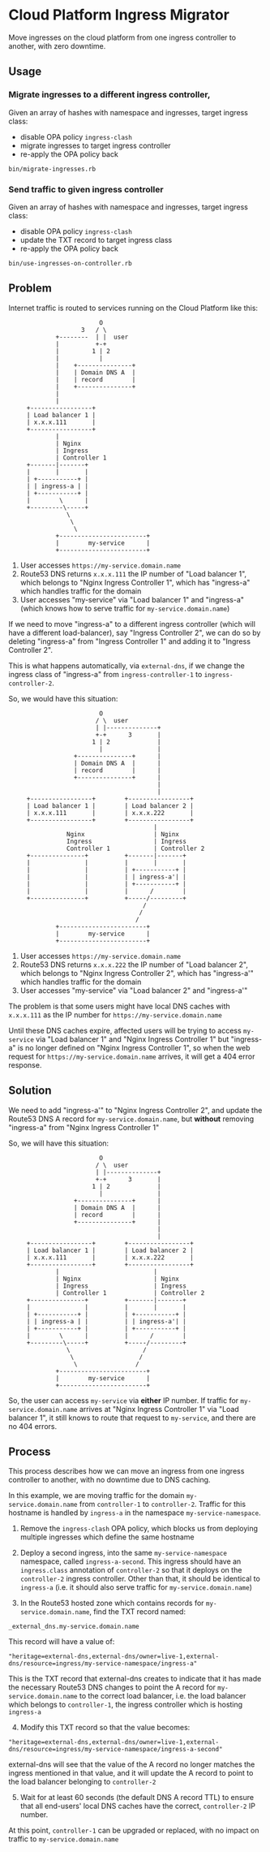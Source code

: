 # Cloud Platform Ingress Migrator

Move ingresses on the cloud platform from one ingress controller to another, with zero downtime.

## Usage

### Migrate ingresses to a different ingress controller, 

Given an array of hashes with namespace and ingresses, target ingress class: 
- disable OPA policy `ingress-clash`
- migrate ingresses to target ingress controller
- re-apply the OPA policy back

```
bin/migrate-ingresses.rb
```

### Send traffic to given ingress controller

Given an array of hashes with namespace and ingresses, target ingress class:
- disable OPA policy `ingress-clash`
- update the TXT record to target ingress class
- re-apply the OPA policy back

```
bin/use-ingresses-on-controller.rb
```

## Problem

Internet traffic is routed to services running on the Cloud Platform like this:

```
                         O
                    3   / \
             +--------  | |  user
             |          +-+
             |         1 | 2
             |           |
             |    +---------------+
             |    | Domain DNS A  |
             |    | record        |
             |    +---------------+
             |
             |
     +-----------------+
     | Load balancer 1 |
     | x.x.x.111       |
     +-----------------+
             |
             | Nginx
             | Ingress
             | Controller 1
     +-------|-------+
     |       |       |
     | +-----------+ |
     | | ingress-a | |
     | +-----------+ |
     |        \      |
     +---------\-----+
                \
                 \
                  \
             +------------------------+
             |        my-service      |
             +------------------------+
```

1. User accesses `https://my-service.domain.name`
2. Route53 DNS returns `x.x.x.111` the IP number of "Load balancer 1", which belongs to "Nginx Ingress Controller 1", which has "ingress-a" which handles traffic for the domain
3. User accesses "my-service" via "Load balancer 1" and "ingress-a" (which knows how to serve traffic for `my-service.domain.name`)

If we need to move "ingress-a" to a different ingress controller (which will have a different load-balancer), say "Ingress Controller 2", we can do so by deleting "ingress-a" from "Ingress Controller 1" and adding it to "Ingress Controller 2".

This is what happens automatically, via `external-dns`, if we change the ingress class of "ingress-a" from `ingress-controller-1` to `ingress-controller-2`.

So, we would have this situation:

```
                         O
                        / \  user
                        | |--------------+
                        +-+      3       |
                       1 | 2             |
                         |               |
                  +---------------+      |
                  | Domain DNS A  |      |
                  | record        |      |
                  +---------------+      |
                                         |
                                         |
     +-----------------+        +-----------------+
     | Load balancer 1 |        | Load balancer 2 |
     | x.x.x.111       |        | x.x.x.222       |
     +-----------------+        +-----------------+
                                        |
                Nginx                   | Nginx
                Ingress                 | Ingress
                Controller 1            | Controller 2
     +---------------+          +-------|-------+
     |               |          |       |       |
     |               |          | +-----------+ |
     |               |          | | ingress-a'| |
     |               |          | +-----------+ |
     |               |          |      /        |
     +---------------+          +-----/---------+
                                     /
                                    /
                                   /
             +------------------------+
             |        my-service      |
             +------------------------+
```

1. User accesses `https://my-service.domain.name`
2. Route53 DNS returns `x.x.x.222` the IP number of "Load balancer 2", which belongs to "Nginx Ingress Controller 2", which has "ingress-a'" which handles traffic for the domain
3. User accesses "my-service" via "Load balancer 2" and "ingress-a'"

The problem is that some users might have local DNS caches with `x.x.x.111` as the IP number for `https://my-service.domain.name`

Until these DNS caches expire, affected users will be trying to access `my-service` via "Load balancer 1" and "Nginx Ingress Controller 1" but "ingress-a" is no longer defined on "Nginx Ingress Controller 1", so when the web request for `https://my-service.domain.name` arrives, it will get a 404 error response.

## Solution

We need to add "ingress-a'" to "Nginx Ingress Controller 2", and update the Route53 DNS A record for `my-service.domain.name`, but **without** removing "ingress-a" from "Nginx Ingress Controller 1"

So, we will have this situation:

```
                         O
                        / \  user
                        | |--------------+
                        +-+      3       |
                       1 | 2             |
                         |               |
                  +---------------+      |
                  | Domain DNS A  |      |
                  | record        |      |
                  +---------------+      |
                                         |
                                         |
     +-----------------+        +-----------------+
     | Load balancer 1 |        | Load balancer 2 |
     | x.x.x.111       |        | x.x.x.222       |
     +-----------------+        +-----------------+
             |                          |
             | Nginx                    | Nginx
             | Ingress                  | Ingress
             | Controller 1             | Controller 2
     +---------------+          +-------|-------+
     |               |          |       |       |
     | +-----------+ |          | +-----------+ |
     | | ingress-a | |          | | ingress-a'| |
     | +-----------+ |          | +-----------+ |
     |        \      |          |      /        |
     +---------\-----+          +-----/---------+
                \                    /
                 \                  /
                  \                /
             +------------------------+
             |        my-service      |
             +------------------------+
```

So, the user can access `my-service` via **either** IP number. If traffic for `my-service.domain.name` arrives at "Nginx Ingress Controller 1" via "Load balancer 1", it still knows to route that request to `my-service`, and there are no 404 errors.

## Process

This process describes how we can move an ingress from one ingress controller to another, with no downtime due to DNS caching.

In this example, we are moving traffic for the domain `my-service.domain.name` from `controller-1` to `controller-2`. Traffic for this hostname is handled by `ingress-a` in the namespace `my-service-namespace`.

1. Remove the `ingress-clash` OPA policy, which blocks us from deploying multiple ingresses which define the same hostname

2. Deploy a second ingress, into the same `my-service-namespace` namespace, called `ingress-a-second`. This ingress should have an `ingress.class` annotation of `controller-2` so that it deploys on the `controller-2` ingress controller. Other than that, it should be identical to `ingress-a` (i.e. it should also serve traffic for `my-service.domain.name`)

3. In the Route53 hosted zone which contains records for `my-service.domain.name`, find the TXT record named:

```
_external_dns.my-service.domain.name
```

This record will have a value of:

```
"heritage=external-dns,external-dns/owner=live-1,external-dns/resource=ingress/my-service-namespace/ingress-a"
```

This is the TXT record that external-dns creates to indicate that it has made the necessary Route53 DNS changes to point the A record for `my-service.domain.name` to the correct load balancer, i.e. the load balancer which belongs to `controller-1`, the ingress controller which is hosting `ingress-a`

4. Modify this TXT record so that the value becomes:

```
"heritage=external-dns,external-dns/owner=live-1,external-dns/resource=ingress/my-service-namespace/ingress-a-second"
```

external-dns will see that the value of the A record no longer matches the ingress mentioned in that value, and it will update the A record to point to the load balancer belonging to `controller-2`

5. Wait for at least 60 seconds (the default DNS A record TTL) to ensure that all end-users' local DNS caches have the correct, `controller-2` IP number.

At this point, `controller-1` can be upgraded or replaced, with no impact on traffic to `my-service.domain.name`
